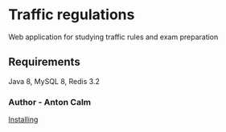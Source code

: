 # Traffic regulations #
Web application for studying traffic rules and exam preparation

## Requirements ##
Java 8, MySQL 8, Redis 3.2

### Author - Anton Calm ###

[Installing](docs/install.md)